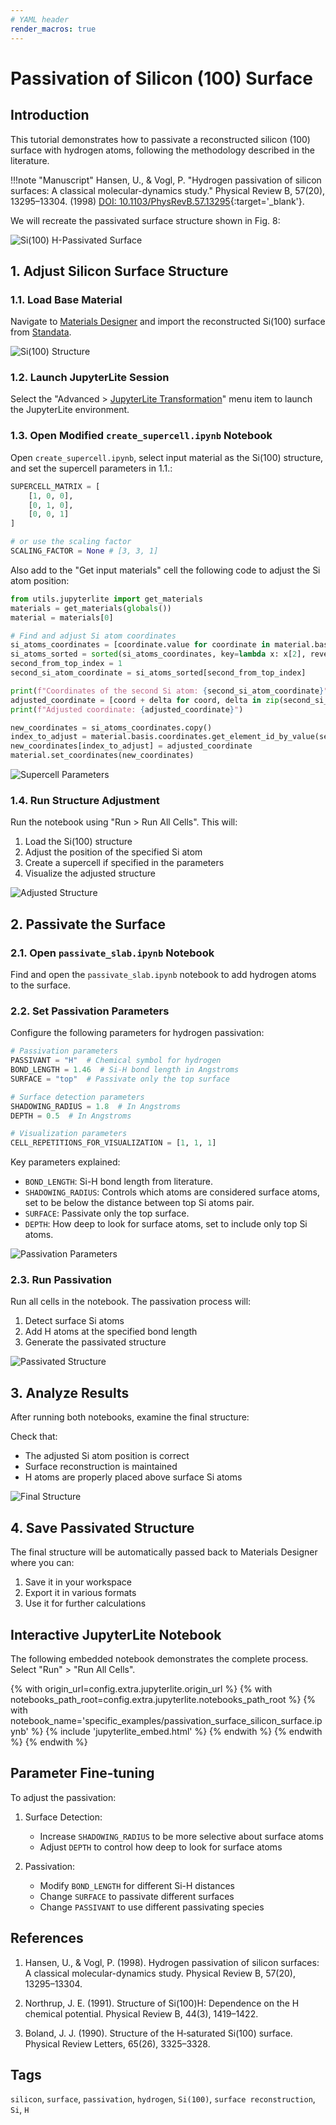 ```yaml
---
# YAML header
render_macros: true
---
```


# Passivation of Silicon (100) Surface

## Introduction

This tutorial demonstrates how to passivate a reconstructed silicon (100) surface with hydrogen atoms, following the methodology described in the literature.

!!!note "Manuscript"
    Hansen, U., & Vogl, P.
    "Hydrogen passivation of silicon surfaces: A classical molecular-dynamics study."
    Physical Review B, 57(20), 13295–13304. (1998)
    [DOI: 10.1103/PhysRevB.57.13295](https://doi.org/10.1103/PhysRevB.57.13295){:target='_blank'}.

We will recreate the passivated surface structure shown in Fig. 8:

![Si(100) H-Passivated Surface](/images/tutorials/materials/surfaces/si_100_passivation/0-figure-from-manuscript.webp "H-Passivated Silicon (100)")

## 1. Adjust Silicon Surface Structure

### 1.1. Load Base Material

Navigate to [Materials Designer](../../../materials-designer/overview.md) and import the reconstructed Si(100) surface from [Standata](../../../materials-designer/header-menu/input-output/standata-import.md).

![Si(100) Structure](/images/tutorials/materials/surfaces/si_100_passivation/1-wave-original-material.webp "Si(100) Structure")

### 1.2. Launch JupyterLite Session

Select the "Advanced > [JupyterLite Transformation](../../../materials-designer/header-menu/advanced/jupyterlite-dialog.md)" menu item to launch the JupyterLite environment.

### 1.3. Open Modified `create_supercell.ipynb` Notebook

Open `create_supercell.ipynb`, select input material as the Si(100) structure, and set the supercell parameters in 1.1.:

```python
SUPERCELL_MATRIX = [
    [1, 0, 0], 
    [0, 1, 0], 
    [0, 0, 1]
] 

# or use the scaling factor
SCALING_FACTOR = None # [3, 3, 1]
```

Also add to the "Get input materials" cell the following code to adjust the Si atom position:

```python
from utils.jupyterlite import get_materials
materials = get_materials(globals())
material = materials[0]

# Find and adjust Si atom coordinates
si_atoms_coordinates = [coordinate.value for coordinate in material.basis.coordinates.to_array_of_values_with_ids()]
si_atoms_sorted = sorted(si_atoms_coordinates, key=lambda x: x[2], reverse=True)
second_from_top_index = 1
second_si_atom_coordinate = si_atoms_sorted[second_from_top_index]

print(f"Coordinates of the second Si atom: {second_si_atom_coordinate}")
adjusted_coordinate = [coord + delta for coord, delta in zip(second_si_atom_coordinate, [0.025, 0, 0.025])]
print(f"Adjusted coordinate: {adjusted_coordinate}")

new_coordinates = si_atoms_coordinates.copy()
index_to_adjust = material.basis.coordinates.get_element_id_by_value(second_si_atom_coordinate)
new_coordinates[index_to_adjust] = adjusted_coordinate
material.set_coordinates(new_coordinates)
```

![Supercell Parameters](/images/tutorials/materials/surfaces/si_100_passivation/2-jl-setup-nb-adjust.webp "Supercell Parameters Visualization")

### 1.4. Run Structure Adjustment

Run the notebook using "Run > Run All Cells". This will:

1. Load the Si(100) structure
2. Adjust the position of the specified Si atom
3. Create a supercell if specified in the parameters
4. Visualize the adjusted structure

![Adjusted Structure](/images/tutorials/materials/surfaces/si_100_passivation/3-wave-adjusted-material.webp "Adjusted Si(100) Structure")

## 2. Passivate the Surface

### 2.1. Open `passivate_slab.ipynb` Notebook

Find and open the `passivate_slab.ipynb` notebook to add hydrogen atoms to the surface.

### 2.2. Set Passivation Parameters

Configure the following parameters for hydrogen passivation:

```python
# Passivation parameters
PASSIVANT = "H"  # Chemical symbol for hydrogen
BOND_LENGTH = 1.46  # Si-H bond length in Angstroms
SURFACE = "top"  # Passivate only the top surface

# Surface detection parameters
SHADOWING_RADIUS = 1.8  # In Angstroms
DEPTH = 0.5  # In Angstroms

# Visualization parameters
CELL_REPETITIONS_FOR_VISUALIZATION = [1, 1, 1]
```

Key parameters explained:

- `BOND_LENGTH`: Si-H bond length from literature.
- `SHADOWING_RADIUS`: Controls which atoms are considered surface atoms, set to be below the distance between top Si atoms pair.
- `SURFACE`: Passivate only the top surface.
- `DEPTH`: How deep to look for surface atoms, set to include only top Si atoms.

![Passivation Parameters](/images/tutorials/materials/surfaces/si_100_passivation/4-jl-setup-nb-passivation.webp "Passivation Parameters Visualization")

### 2.3. Run Passivation

Run all cells in the notebook. The passivation process will:

1. Detect surface Si atoms
2. Add H atoms at the specified bond length
3. Generate the passivated structure

![Passivated Structure](/images/tutorials/materials/surfaces/si_100_passivation/5-jl-result-preview.webp "H-Passivated Si(100) Structure")

## 3. Analyze Results

After running both notebooks, examine the final structure:

Check that:

- The adjusted Si atom position is correct
- Surface reconstruction is maintained
- H atoms are properly placed above surface Si atoms

![Final Structure](/images/tutorials/materials/surfaces/si_100_passivation/6-wave-result.webp "Final H-Passivated Si(100)")

## 4. Save Passivated Structure

The final structure will be automatically passed back to Materials Designer where you can:
1. Save it in your workspace
2. Export it in various formats
3. Use it for further calculations

## Interactive JupyterLite Notebook

The following embedded notebook demonstrates the complete process. Select "Run" > "Run All Cells".

{% with origin_url=config.extra.jupyterlite.origin_url %}
{% with notebooks_path_root=config.extra.jupyterlite.notebooks_path_root %}
{% with notebook_name='specific_examples/passivation_surface_silicon_surface.ipynb' %}
{% include 'jupyterlite_embed.html' %}
{% endwith %}
{% endwith %}
{% endwith %}

## Parameter Fine-tuning

To adjust the passivation:

1. Surface Detection:

   - Increase `SHADOWING_RADIUS` to be more selective about surface atoms
   - Adjust `DEPTH` to control how deep to look for surface atoms

2. Passivation:

   - Modify `BOND_LENGTH` for different Si-H distances
   - Change `SURFACE` to passivate different surfaces
   - Change `PASSIVANT` to use different passivating species

## References

1. Hansen, U., & Vogl, P. (1998). Hydrogen passivation of silicon surfaces: A classical molecular-dynamics study. Physical Review B, 57(20), 13295–13304.

2. Northrup, J. E. (1991). Structure of Si(100)H: Dependence on the H chemical potential. Physical Review B, 44(3), 1419–1422.

3. Boland, J. J. (1990). Structure of the H‐saturated Si(100) surface. Physical Review Letters, 65(26), 3325–3328.

## Tags

`silicon`, `surface`, `passivation`, `hydrogen`, `Si(100)`, `surface reconstruction`, `Si`, `H`